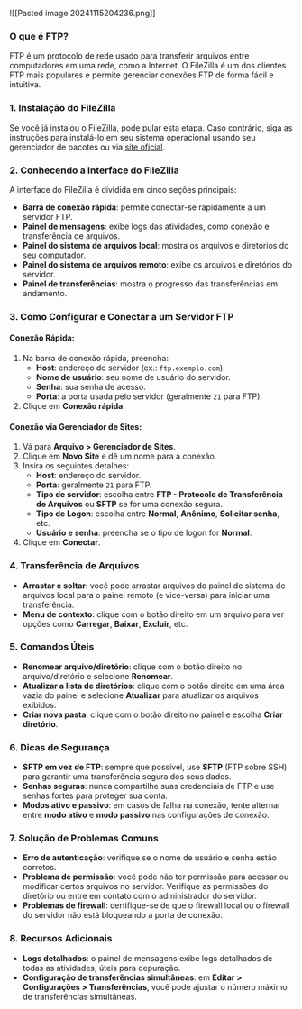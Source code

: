 ![[Pasted image 20241115204236.png]]

### O que é FTP?

FTP é um protocolo de rede usado para transferir arquivos entre computadores em uma rede, como a Internet. O FileZilla é um dos clientes FTP mais populares e permite gerenciar conexões FTP de forma fácil e intuitiva.

### 1. **Instalação do FileZilla**

Se você já instalou o FileZilla, pode pular esta etapa. Caso contrário, siga as instruções para instalá-lo em seu sistema operacional usando seu gerenciador de pacotes ou via [site oficial](https://filezilla-project.org/).

### 2. **Conhecendo a Interface do FileZilla**

A interface do FileZilla é dividida em cinco seções principais:

- **Barra de conexão rápida**: permite conectar-se rapidamente a um servidor FTP.
- **Painel de mensagens**: exibe logs das atividades, como conexão e transferência de arquivos.
- **Painel do sistema de arquivos local**: mostra os arquivos e diretórios do seu computador.
- **Painel do sistema de arquivos remoto**: exibe os arquivos e diretórios do servidor.
- **Painel de transferências**: mostra o progresso das transferências em andamento.

### 3. **Como Configurar e Conectar a um Servidor FTP**

#### Conexão Rápida:

1. Na barra de conexão rápida, preencha:
    - **Host**: endereço do servidor (ex.: `ftp.exemplo.com`).
    - **Nome de usuário**: seu nome de usuário do servidor.
    - **Senha**: sua senha de acesso.
    - **Porta**: a porta usada pelo servidor (geralmente `21` para FTP).
2. Clique em **Conexão rápida**.

#### Conexão via Gerenciador de Sites:

1. Vá para **Arquivo > Gerenciador de Sites**.
2. Clique em **Novo Site** e dê um nome para a conexão.
3. Insira os seguintes detalhes:
    - **Host**: endereço do servidor.
    - **Porta**: geralmente `21` para FTP.
    - **Tipo de servidor**: escolha entre **FTP - Protocolo de Transferência de Arquivos** ou **SFTP** se for uma conexão segura.
    - **Tipo de Logon**: escolha entre **Normal**, **Anônimo**, **Solicitar senha**, etc.
    - **Usuário e senha**: preencha se o tipo de logon for **Normal**.
4. Clique em **Conectar**.

### 4. **Transferência de Arquivos**

- **Arrastar e soltar**: você pode arrastar arquivos do painel de sistema de arquivos local para o painel remoto (e vice-versa) para iniciar uma transferência.
- **Menu de contexto**: clique com o botão direito em um arquivo para ver opções como **Carregar**, **Baixar**, **Excluir**, etc.

### 5. **Comandos Úteis**

- **Renomear arquivo/diretório**: clique com o botão direito no arquivo/diretório e selecione **Renomear**.
- **Atualizar a lista de diretórios**: clique com o botão direito em uma área vazia do painel e selecione **Atualizar** para atualizar os arquivos exibidos.
- **Criar nova pasta**: clique com o botão direito no painel e escolha **Criar diretório**.

### 6. **Dicas de Segurança**

- **SFTP em vez de FTP**: sempre que possível, use **SFTP** (FTP sobre SSH) para garantir uma transferência segura dos seus dados.
- **Senhas seguras**: nunca compartilhe suas credenciais de FTP e use senhas fortes para proteger sua conta.
- **Modos ativo e passivo**: em casos de falha na conexão, tente alternar entre **modo ativo** e **modo passivo** nas configurações de conexão.

### 7. **Solução de Problemas Comuns**

- **Erro de autenticação**: verifique se o nome de usuário e senha estão corretos.
- **Problema de permissão**: você pode não ter permissão para acessar ou modificar certos arquivos no servidor. Verifique as permissões do diretório ou entre em contato com o administrador do servidor.
- **Problemas de firewall**: certifique-se de que o firewall local ou o firewall do servidor não está bloqueando a porta de conexão.

### 8. **Recursos Adicionais**

- **Logs detalhados**: o painel de mensagens exibe logs detalhados de todas as atividades, úteis para depuração.
- **Configuração de transferências simultâneas**: em **Editar > Configurações > Transferências**, você pode ajustar o número máximo de transferências simultâneas.